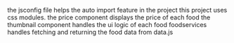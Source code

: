 the jsconfig file helps the auto import feature in the project 
this project uses css modules.
the price component displays the price of each food 
the thumbnail component handles the ui logic of each food 
foodservices handles fetching and returning the food data from data.js 